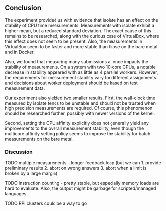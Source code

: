 ## Conclusion

The experiment provided us with evidence that isolate has an effect on the 
stability of CPU time measurements. Measurements with isolate exhibit a higher 
mean, but a reduced standard deviation. The exact cause of this remains to be 
researched, along with the curious case of VirtualBox, where this effect does 
not seem to be present. Also, the measurements in VirtualBox seem to be faster 
and more stable than those on the bare metal and in Docker.

Also, we found that measuring many submissions at once impacts the stability of 
measurements. On a system with two 10-core CPUs, a notable decrease in stability 
appeared with as little as 4 parallel workers. However, the requirements for 
measurement stability vary for different assignments and decisions about worker 
deployment should be based on test measurement data.

Our experiment also yielded two smaller results. First, the wall-clock time 
measured by isolate tends to be unstable and should not be trusted when high 
precision measurements are required. Of course, this phenomenon should be 
researched further, possibly with newer versions of the kernel.

Second, setting the CPU affinity explicitly does not generally yield any 
improvements to the overall measurement stability, even though the multicore 
affinity setting policy seems to improve the stability for batch measurements on 
the bare metal.

### Discussion

TODO multiple measurements - longer feedback loop (but we can 1. provide 
preliminary results 2. abort on wrong answers 3. abort when a limit is broken by 
a large margin)

TODO instruction counting - pretty stable, but especially memory loads are hard 
to evaluate. Also, the output might be garbage for scripted/managed languages.

TODO RPi clusters could be a way to go
